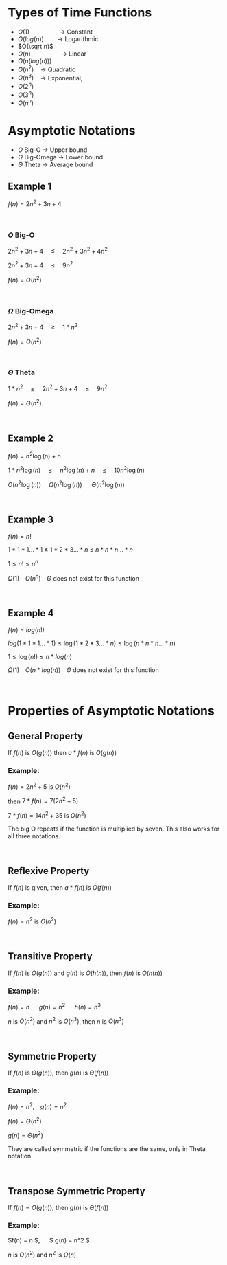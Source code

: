 # Types of Time Functions

- $O(1)$&emsp;&emsp;&emsp;&emsp;&emsp;-> Constant
- $O(log(n))$&emsp;&emsp; -> Logarithmic 
- $O(\sqrt n)$
- $O(n)$ &emsp;&emsp;&emsp;&emsp;&nbsp;&nbsp;&nbsp;-> Linear
- $O(n(log(n)))$
- $O(n^2)$ &nbsp;&nbsp;  -> Quadratic
- $O(n^3)$ &nbsp;&nbsp;  -> Exponential,
- $O(2^n)$
- $O(3^n)$
- $O(n^n)$

# Asymptotic Notations

- $O$ Big-O -> Upper bound
- $\Omega$ Big-Omega -> Lower bound
- $\Theta$ Theta -> Average bound

## Example 1

$f(n)=2n^2+3n+4$

<br>

### $O$ Big-O 

$2n^2+3n+4$&emsp;
$\leq$&emsp;
$2n^2+3n^2+4n^2$

$2n^2+3n+4$&emsp;
$\leq$&emsp;
$9n^2$

$f(n)=O(n^2)$

<br>

### $\Omega$ Big-Omega

$2n^2+3n+4$&emsp;
$\geq$&emsp;
$1*n^2$

$f(n)=\Omega(n^2)$

<br>

### $\Theta$ Theta

$1*n^2$&emsp;
$\leq$&emsp;
$2n^2+3n+4$&emsp;
$\leq$&emsp;
$9n^2$

$f(n)=\Theta(n^2)$

<br>

## Example 2

$f(n)=n^2\log(n)+n$

$1*n^2\log(n)$&emsp;
$\leq$&emsp;
$n^2\log(n)+n$&emsp;
$\leq$&emsp;
$10n^2\log(n)$

$O(n^2\log(n))$&emsp;
$\Omega(n^2\log(n))$ &emsp;
$\Theta(n^2\log(n))$

<br>

## Example 3

$f(n)=n!$

$1*1*1...*1$
$\leq$ 
$1*2*3...*n$
$\leq$
$n*n*n...*n$

$1\leq n!\leq n^n$

$\Omega(1)$&emsp;$O(n^n)$&emsp;$\Theta$ does not exist for this function

<br>

## Example 4

$f(n)=log(n!)$

$log(1*1*1... *1)\leq\log(1*2*3... *n)\leq\log(n*n*n... *n)$

$1\leq\log(n!)\leq n*log(n)$

$\Omega(1)$&emsp;$O(n*log(n))$&emsp;$\Theta$ does not exist for this function

<br>

# Properties of Asymptotic Notations

## General Property

If $f(n)$ is $O(g(n))$ then $a*f(n)$ is $O(g(n))$ 

### Example:

$f(n)=2n^2+5$ is $O(n^2)$

then $7*f(n)=7(2n^2+5)$

$7*f(n)=14n^2+35$ is $O(n^2)$

The big O repeats if the function is multiplied by seven. This also works for all three notations.

<br>

## Reflexive Property

If $f(n)$ is given, then $a*f(n)$ is $O(f(n))$ 

### Example:

$f(n)=n^2$ is $O(n^2)$

<br>

## Transitive Property

If $f(n)$ is $O(g(n))$ and $g(n)$ is $O(h(n))$, then $f(n)$ is $O(h(n))$

### Example:

$f(n)=n$ &emsp; $g(n)=n^2$ &emsp; $h(n)=n^3$

$n$ is $O(n^2)$ and $n^2$ is $O(n^3)$, then $n$ is $O(n^3)$

<br>

## Symmetric Property

If $f(n)$ is $\Theta(g(n))$, then $g(n)$ is $\Theta(f(n))$ 

### Example:

$f(n)=n^2$,&emsp;$g(n)=n^2$ 

$f(n)=\Theta(n^2)$

$g(n)=\Theta(n^2)$

They are called symmetric if the functions are the same, only in Theta notation

<br>

## Transpose Symmetric Property

If $f(n)=O(g(n))$, then $g(n)$ is $\Theta(f(n))$

### Example:

$f(n) = n $, &emsp; $ g(n) = n^2 $

$n$ is $O(n^2)$ and $n^2$ is $\Omega(n)$
